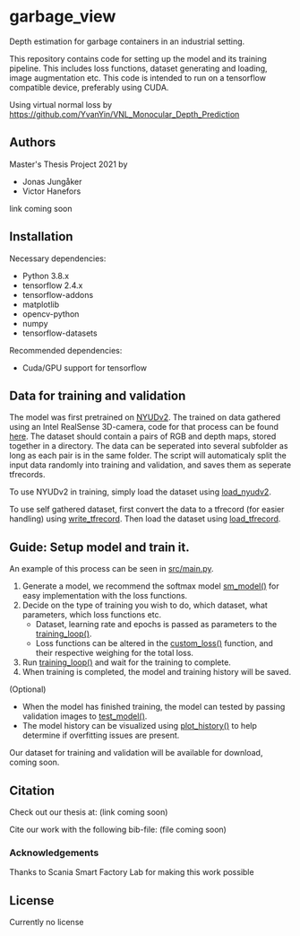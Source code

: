 # garbage_view
Depth estimation for garbage containers in an industrial setting.

This repository contains code for setting up the model and its training pipeline. This includes loss functions, dataset generating and loading, image augmentation etc. This code is intended to run on a tensorflow compatible device, preferably using CUDA.

Using virtual normal loss by https://github.com/YvanYin/VNL_Monocular_Depth_Prediction

## Authors
Master's Thesis Project 2021 by

* Jonas Jungåker 
* Victor Hanefors

link coming soon

## Installation


Necessary dependencies:

* Python 3.8.x
* tensorflow 2.4.x
* tensorflow-addons
* matplotlib
* opencv-python
* numpy
* tensorflow-datasets

Recommended dependencies:

* Cuda/GPU support for tensorflow

## Data for training and validation
The model was first pretrained on [NYUDv2](https://cs.nyu.edu/~silberman/datasets/nyu_depth_v2.html). The trained on data gathered using an Intel RealSense 3D-camera, code for that process can be found [here](https://github.com/garbage-team/realsense_camera). The dataset should contain a pairs of RGB and depth maps, stored together in a directory. The data can be seperated into several subfolder as long as each pair is in the same folder. The script will automaticaly split the input data randomly into training and validation, and saves them as seperate tfrecords.

To use NYUDv2 in training, simply load the dataset using [load_nyudv2](https://github.com/garbage-team/garbage_view/blob/dev/src/data_loader.py#L89).

To use self gathered dataset, first convert the data to a tfrecord (for easier handling) using [write_tfrecord](https://github.com/garbage-team/garbage_view/blob/dev/src/data_loader.py#L118). Then load the dataset using [load_tfrecord](https://github.com/garbage-team/garbage_view/blob/dev/src/data_loader.py#L143).


## Guide: Setup model and train it.
An example of this process can be seen in [src/main.py](https://github.com/garbage-team/garbage_view/blob/a7f5a2ab0e1caa5d02306bf6ae7ecdccd26486c9/src/main.py#L12).

1. Generate a model, we recommend the softmax model [sm_model()](https://github.com/garbage-team/garbage_view/blob/333953227170c9cabfc815fad1eeeba0ff259250/src/model.py#L53) for easy implementation with the loss functions. 
2. Decide on the type of training you wish to do, which dataset, what parameters, which loss functions etc.
    * Dataset, learning rate and epochs is passed as parameters to the [training_loop()](https://github.com/garbage-team/garbage_view/blob/a7f5a2ab0e1caa5d02306bf6ae7ecdccd26486c9/src/main.py#L29).
    * Loss functions can be altered in the [custom_loss()](https://github.com/garbage-team/garbage_view/blob/a7f5a2ab0e1caa5d02306bf6ae7ecdccd26486c9/src/main.py#L70) function, and their respective weighing for the total loss.
3. Run [training_loop()](https://github.com/garbage-team/garbage_view/blob/a7f5a2ab0e1caa5d02306bf6ae7ecdccd26486c9/src/main.py#L29) and wait for the training to complete.
4. When training is completed, the model and training history will be saved.

(Optional)

* When the model has finished training, the model can tested by passing validation images to [test_model()](https://github.com/garbage-team/garbage_view/blob/a7f5a2ab0e1caa5d02306bf6ae7ecdccd26486c9/src/main.py#L119).
* The model history can be visualized using [plot_history()](https://github.com/garbage-team/garbage_view/blob/a7f5a2ab0e1caa5d02306bf6ae7ecdccd26486c9/src/image_utils.py#L257) to help determine if overfitting issues are present.


Our dataset for training and validation will be available for download, coming soon.


## Citation
Check out our thesis at: (link coming soon)

Cite our work with the following bib-file: (file coming soon)

### Acknowledgements
Thanks to Scania Smart Factory Lab for making this work possible

## License
Currently no license
